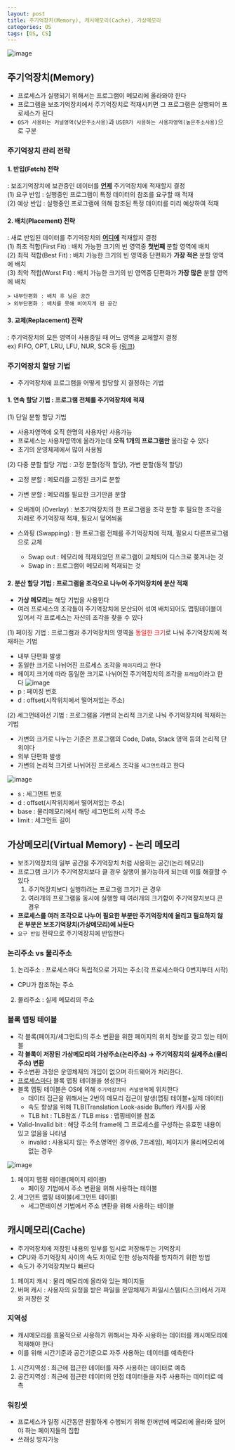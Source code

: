 ```yaml
---
layout: post
title: 주기억장치(Memory), 캐시메모리(Cache), 가상메모리
categories: OS
tags: [OS, CS]
---
```

![image](https://user-images.githubusercontent.com/48157259/143364687-2a78865d-22ff-4fb1-8d35-35569dad48cb.png)

## 주기억장치(Memory)
- 프로세스가 실행되기 위해서는 프로그램이 메모리에 올라와야 한다
- 프로그램을 보조기억장치에서 주기억장치로 적재시키면 그 프로그램은 실행되어 프로세스가 된다
- `OS가 사용하는 커널영역(낮은주소사용)`과 `USER가 사용하는 사용자영역(높은주소사용)`으로 구분 

### 주기억장치 관리 전략
#### 1. 반입(Fetch) 전략
: 보조기억장치에 보관중인 데이터를 **<u>언제</u>** 주기억장치에 적재할지 결정  
    (1) 요구 반입 : 실행중인 프로그램이 특정 데이터의 참조를 요구할 때 적재  
    (2) 예상 반입 : 실행중인 프로그램에 의해 참조된 특정 데이터를 미리 예상하여 적재

#### 2. 배치(Placement) 전략
: 새로 반입된 데이터를 주기억장치의 **<u>어디에</u>** 적재할지 결정  
    (1) 최초 적합(First Fit) : 배치 가능한 크기의 빈 영역중 **첫번째** 분할 영역에 배치  
    (2) 최적 적합(Best Fit) : 배치 가능한 크기의 빈 영역중 단편화가 **가장 적은** 분할 영역에 배치  
    (3) 최악 적합(Worst Fit) : 배치 가능한 크기의 빈 영역중 단편화가 **가장 많은** 분할 영역에 배치

    > 내부단편화 : 배치 후 남은 공간  
    > 외부단편화 : 배치를 못해 비어지게 된 공간

#### 3. 교체(Replacement) 전략
: 주기억장치의 모든 영역이 사용중일 때 어느 영역을 교체할지 결정  
ex) FIFO, OPT, LRU, LFU, NUR, SCR 등 [(링크)](https://europani.github.io/os/2021/04/02/005-page-replacement.html)



### 주기억장치 할당 기법
- 주기억장치에 프로그램을 어떻게 할당할 지 결정하는 기법

#### 1. 연속 할당 기법 : 프로그램 전체를 주기억장치에 적재

(1) 단일 분할 할당 기법
- 사용자영역에 오직 한명의 사용자만 사용가능
- 프로세스는 사용자영역에 올라가는데 **오직 1개의 프로그램만** 올라갈 수 있다
- 초기의 운영체제에서 많이 사용됨
  
(2) 다중 분할 할당 기법 : 고정 분할(정적 할당), 가변 분할(동적 할당)
- 고정 분할 : 메모리를 고정된 크기로 분할
- 가변 분할 : 메모리를 필요한 크기만큼 분할

- 오버레이 (Overlay) : 보조기억장치의 한 프로그램을 조각 분할 후 필요한 조각을 차례로 주기억장재 적재, 필요시 덮어씌움
- 스와핑 (Swapping) : 한 프로그램 전체를 주기억장치에 적재, 필요시 다른프로그램으로 교체
  - Swap out : 메모리에 적재되었던 프로그램이 교체되어 디스크로 쫒겨나는 것
  - Swap in : 프로그램이 메모리에 적재되는 것  

#### 2. 분산 할당 기법 : 프로그램을 조각으로 나누어 주기억장치에 분산 적재
- **가상 메모리**는 해당 기법을 사용힌다
- 여러 프로세스의 조각들이 주기억장치에 분산되어 섞여 배치되어도 맵핑테이블이 있어서 각 프로세스는 자신의 조각을 찾을 수 있다 

(1) 페이징 기법 : 프로그램과 주기억장치의 영역을 <span style="color:red">동일한 크기</span>로 나눠 주기억장치에 적재하는 기법 
- 내부 단편화 발생
- 동일한 크기로 나뉘어진 프로세스 조각을 `페이지`라고 한다
- 페이지 크기에 따라 동일한 크기로 나뉘어진 주기억장치의 조각을 `프레임`이라고 한다
![image](https://user-images.githubusercontent.com/48157259/163570492-999fa3a3-0a5a-4efe-85f6-e39ac41fec7d.png)
- p : 페이징 번호
- d : offset(시작위치에서 떨어져있는 주소)

(2) 세그먼테이션 기법 : 프로그램을 가변의 논리적 크기로 나눠 주기억장치에 적재하는 기법
- 가변의 크기로 나누는 기준은 프로그램의 Code, Data, Stack 영역 등의 논리적 단위이다
- 외부 단편화 발생
- 가변의 논리적 크기로 나뉘어진 프로세스 조각을 `세그먼트`라고 한다

![image](https://user-images.githubusercontent.com/48157259/163569936-e2677ef9-e584-4c70-90e3-ab5476d7e5c5.png)
- s : 세그먼트 번호
- d : offset(시작위치에서 떨어져있는 주소)
- base : 물리메모리에서 해당 세그먼트의 시작 주소
- limit : 세그먼트 길이

## 가상메모리(Virtual Memory) - 논리 메모리
- 보조기억장치의 일부 공간을 주기억장치 처럼 사용하는 공간(논리 메모리)
- 프로그램 크기가 주기억장치보다 클 경우 실행이 불가능하게 되는데 이를 해결할 수 있다
  1. 주기억장치보다 실행하려는 프로그램 크기가 큰 경우
  2. 여러개의 프로그램을 동시에 실행할 때 여러개의 크기합이 주기억장치보다 큰 경우
- **프로세스를 여러 조각으로 나누어 필요한 부분만 주기억장치에 올리고 필요하지 않은 부분은 보조기억장치(가상메모리)에 놔둔다**
- `요구 반입` 전략으로 주기억장치에 반입한다

### 논리주소 vs 물리주소
1. 논리주소 : 프로세스마다 독립적으로 가지는 주소(각 프로세스마다 0번지부터 시작)
  - CPU가 참조하는 주소
2. 물리주소 : 실제 메모리의 주소

### 블록 맵핑 테이블
- 각 블록(페이지/세그먼트)의 주소 변환을 위한 페이지의 위치 정보를 갖고 있는 테이블
- **각 블록이 저장된 가상메모리의 가상주소(논리주소) → 주기억장치의 실제주소(물리주소) 변환**
- 주소변환 과정은 운영체제의 개입이 없으며 하드웨어가 처리한다.
- <u>프로세스마다</u> 블록 맵핑 테이블을 생성한다
- 블록 맵핑 테이블은 OS에 의해 `주기억장치의 커널영역`에 위치한다
  - 데이터 접근을 위해서는 2번의 메모리 접근이 발생(맵핑 테이블+실제 데이터) 
  - 속도 향상을 위해 TLB(Translation Look-aside Buffer) 캐시를 사용
  - TLB hit : TLB참조 / TLB miss : 맵핑테이블 참조
- Valid-Invalid bit : 해당 주소의 frame에 그 프로세스를 구성하는 유효한 내용이 있고 없음을 나타냄
  - invalid : 사용되지 않는 주소영역인 경우(6, 7프레임), 페이지가 물리메모리에 없는 경우

![image](https://user-images.githubusercontent.com/48157259/162599193-be54708f-7ace-400e-9df7-3b6f8097b2f7.png)


1. 페이지 맵핑 테이블(페이지 테이블)
   - 페이징 기법에서 주소 변환을 위해 사용하는 테이블
2. 세그먼트 맵핑 테이블(세그먼트 테이블)
   - 세그먼테이션 기법에서 주소 변환을 위해 사용하는 테이블



## 캐시메모리(Cache)
- 주기억장치에 저장된 내용의 일부를 임시로 저장해두는 기억장치
- CPU와 주기억장치 사이의 속도 차이로 인한 성능저하를 방지하기 위한 방법
- 속도가 주기억장치보다 빠르다

1. 페이지 캐시 : 물리 메모리에 올라와 있는 페이지들
2. 버퍼 캐시 : 사용자의 요청을 받은 파일을 운영체제가 파일시스템(디스크)에서 가져와 저장한 것 

### 지역성
- 캐시메모리를 효율적으로 사용하기 위해서는 자주 사용하는 데이터를 캐시메모리에 적재해야 한다
- 이를 위해 시간기준과 공간기준으로 자주 사용하는 데이터를 예측한다

1. 시간지역성 : 최근에 접근한 데이터를 자주 사용하는 데이터로 예측
2. 공간지역성 : 최근에 접근한 데이터의 인접 데이터들을 자주 사용하는 데이터로 예측

### 워킹셋
- 프로세스가 일정 시간동안 원활하게 수행되기 위해 한꺼번에 메모리에 올라와 있어야 하는 페이지들의 집합
- 쓰래싱 방지가능